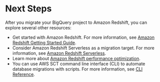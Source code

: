 # Next Steps<a name="bigquery-redshift-next-steps"></a>

After you migrate your BigQuery project to Amazon Redshift, you can explore several other resources:
+ Get started with Amazon Redshift\. For more information, see [Amazon Redshift Getting Started Guide](https://docs.aws.amazon.com/redshift/latest/gsg/getting-started.html)\.
+ Consider Amazon Redshift Serverless as a migration target\. For more information, see [Amazon Redshift Serverless](https://aws.amazon.com/redshift/redshift-serverless/)\.
+ Learn more about [Amazon Redshift performance optimization](https://docs.aws.amazon.com/redshift/latest/dg/c_challenges_achieving_high_performance_queries.html)\.
+ You can use AWS SCT command line interface \(CLI\) to automate database migrations with scripts\. For more information, see [CLI Reference](https://s3.amazonaws.com/publicsctdownload/AWS+SCT+CLI+Reference.pdf)\.